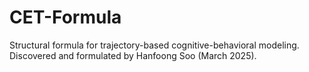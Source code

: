 # CET-Formula
Structural formula for trajectory-based cognitive-behavioral modeling. Discovered and formulated by Hanfoong Soo (March 2025).
